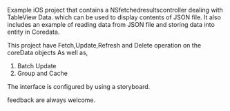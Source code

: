 Example iOS project that contains a NSfetchedresultscontroller dealing with TableView Data. which can be used to display contents of JSON file. It also includes an example of reading data from JSON file and storing data into entity in Coredata.

This project have Fetch,Update,Refresh and Delete operation on the coreData objects As well as,

1) Batch Update
2) Group and Cache

The interface is configured by using a storyboard.

feedback are always welcome.
